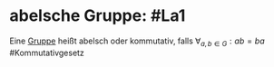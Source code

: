 # abelsche Gruppe: #La1 
Eine [Gruppe](Gruppe) heißt abelsch oder kommutativ, falls 
$\forall_{a,b\in G}: ab=ba$ #Kommutativgesetz